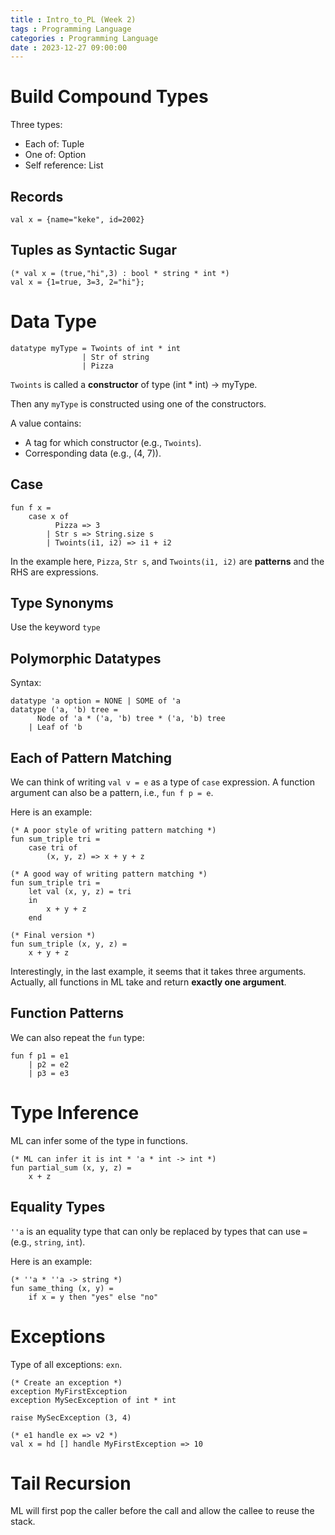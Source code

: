 ```yaml
---
title : Intro_to_PL (Week 2)
tags : Programming Language
categories : Programming Language
date : 2023-12-27 09:00:00
---
```


# Build Compound Types

Three types: 
- Each of: Tuple
- One of: Option
- Self reference: List
<!-- more -->
## Records

``` ML
val x = {name="keke", id=2002}
```

## Tuples as Syntactic Sugar

```ML
(* val x = (true,"hi",3) : bool * string * int *)
val x = {1=true, 3=3, 2="hi"};
```

# Data Type

```ML
datatype myType = Twoints of int * int
                | Str of string
                | Pizza
```

`Twoints` is called a **constructor** of type (int * int) -> myType. 

Then any `myType` is constructed using one of the constructors. 

A value contains: 
- A tag for which constructor (e.g., `Twoints`).
- Corresponding data (e.g., (4, 7)).

## Case 
```ML
fun f x = 
    case x of 
          Pizza => 3
        | Str s => String.size s
        | Twoints(i1, i2) => i1 + i2
```

In the example here, `Pizza`, `Str s`, and `Twoints(i1, i2)` are **patterns** and the RHS are expressions. 

## Type Synonyms
Use the keyword `type`

## Polymorphic Datatypes
Syntax: 
```ML
datatype 'a option = NONE | SOME of 'a
datatype ('a, 'b) tree = 
      Node of 'a * ('a, 'b) tree * ('a, 'b) tree
    | Leaf of 'b
```

## Each of Pattern Matching
We can think of writing `val v = e` as a type of `case` expression. A function argument can also be a pattern, i.e., `fun f p = e`. 

Here is an example: 
```ML
(* A poor style of writing pattern matching *)
fun sum_triple tri = 
    case tri of 
        (x, y, z) => x + y + z

(* A good way of writing pattern matching *)
fun sum_triple tri = 
    let val (x, y, z) = tri
    in 
        x + y + z
    end

(* Final version *)
fun sum_triple (x, y, z) = 
    x + y + z
```

Interestingly, in the last example, it seems that it takes three arguments. Actually, all functions in ML take and return **exactly one argument**. 

## Function Patterns
We can also repeat the `fun` type: 
```ML
fun f p1 = e1
    | p2 = e2
    | p3 = e3
```

# Type Inference
ML can infer some of the type in functions. 
```ML
(* ML can infer it is int * 'a * int -> int *)
fun partial_sum (x, y, z) = 
    x + z
```

## Equality Types
`''a` is an equality type that can only be replaced by types that can use `=` (e.g., `string`, `int`). 

Here is an example: 
```ML
(* ''a * ''a -> string *)
fun same_thing (x, y) = 
    if x = y then "yes" else "no"
```

# Exceptions
Type of all exceptions: `exn`. 
```ML
(* Create an exception *)
exception MyFirstException
exception MySecException of int * int

raise MySecException (3, 4)

(* e1 handle ex => v2 *)
val x = hd [] handle MyFirstException => 10
```

# Tail Recursion
ML will first pop the caller before the call and allow the callee to reuse the stack. 
